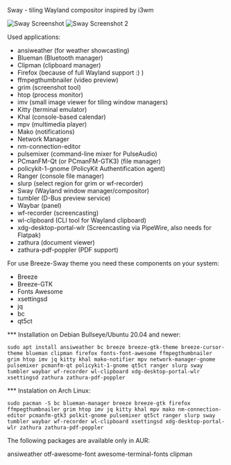 Sway - tiling Wayland compositor inspired by i3wm

![Sway Screenshot](https://github.com/Sunderland93/dotfiles/blob/master/Sway/screenshot.png)
![Sway Screenshot 2](https://github.com/Sunderland93/dotfiles/blob/master/Sway/screenshot_sway2.png)

Used applications:

* ansiweather (for weather showcasting)
* Blueman (Bluetooth manager)
* Clipman (clipboard manager)
* Firefox (because of full Wayland support :) )
* ffmpegthumbnailer (video preview)
* grim (screenshot tool)
* htop (process monitor)
* imv (small image viewer for tiling window managers)
* Kitty (terminal emulator)
* Khal (console-based calendar)
* mpv (multimedia player)
* Mako (notifications)
* Network Manager
* nm-connection-editor
* pulsemixer (command-line mixer for PulseAudio)
* PCmanFM-Qt (or PCmanFM-GTK3) (file manager)
* policykit-1-gnome (PolicyKit Authentification agent)
* Ranger (console file manager)
* slurp (select region for grim or wf-recorder)
* Sway (Wayland window manager/compositor)
* tumbler (D-Bus preview service)
* Waybar (panel)
* wf-recorder (screencasting)
* wl-clipboard (CLI tool for Wayland clipboard)
* xdg-desktop-portal-wlr (Screencasting via PipeWire, also needs for Flatpak)
* zathura (document viewer)
* zathura-pdf-poppler (PDF support)

For use Breeze-Sway theme you need these components on your system:

* Breeze
* Breeze-GTK
* Fonts Awesome
* xsettingsd
* jq
* bc
* qt5ct

*** Installation on Debian Bullseye/Ubuntu 20.04 and newer:

`sudo apt install ansiweather bc breeze breeze-gtk-theme breeze-cursor-theme blueman clipman firefox fonts-font-awesome ffmpegthumbnailer
grim htop imv jq kitty khal mako-notifier mpv network-manager-gnome pulsemixer pcmanfm-qt policykit-1-gnome qt5ct ranger slurp sway tumbler waybar wf-recorder
wl-clipboard xdg-desktop-portal-wlr xsettingsd zathura zathura-pdf-poppler`

*** Instalation on Arch Linux:

`sudo pacman -S bc blueman-manager breeze breeze-gtk firefox ffmpegthumbnailer grim htop imv jq kitty khal mpv mako nm-connection-editor
pcmanfm-gtk3 polkit-gnome pulsemixer qt5ct ranger slurp sway tumbler waybar wf-recorder wl-clipboard xsettingsd xdg-desktop-portal-wlr
zathura zathura-pdf-poppler`

The following packages are available only in AUR:

ansiweather
otf-awesome-font
awesome-terminal-fonts
clipman

